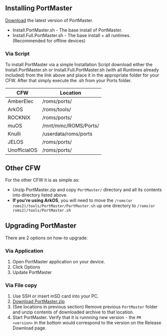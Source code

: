 ## Installing PortMaster

[Download](https://github.com/PortsMaster/PortMaster-GUI/releases) the latest version of PortMaster.

- Install.PortMaster.sh - The base install of PortMaster.
- Install.Full.PortMaster.sh - The base install + all runtimes. (Recommended for offline devices)

### Via Script

To install PortMaster via a simple Installation Script download either the Install.PortMaster.sh or Install.Full.PortMaster.sh (with all Runtimes already included) from the link above and place it in the appropriate folder for your CFW. After that simply execute the .sh from your Ports folder.

| CFW          | Location               |
|--------------|------------------------|
| AmberElec    | /roms/ports/           |
| ArkOS        | /roms/tools/           |
| ROCKNIX      | /roms/ports/           |
| muOS         | /mnt/mmc/ROMS/Ports/   |
| Knulli       | /userdata/roms/ports   |
| JELOS        | /roms/ports/           |
| UnofficialOS | /roms/ports/           |


## Other CFW

For the other CFW it is as simple as:

- Unzip PortMaster.zip and copy `PortMaster/` directory and all its contents into directory listed above.
- **If you're using ArkOS**, you will need to move the `/roms(or roms2)/tools/PortMaster/PortMaster.sh` up one directory to `/roms(or roms2)/tools/PortMaster.sh`

## Upgrading PortMaster
There are 2 options on how-to upgrade:

### Via Application
1. Open PortMaster application on your device.
2. Click Options
3. Update PortMaster

### Via File copy
1. Use SSH or insert mSD card into your PC.
2. [Download PortMaster.zip](https://github.com/PortsMaster/PortMaster-GUI/releases)
3. (See locations in previous section) Remove previous `PortMaster` folder and unzip contents of downloaded archive to that location.
4. Start PortMaster. Verify that it is runnning new version - the `PM <version>` in the bottom would correspond to the version on the Release Download page.
